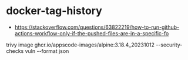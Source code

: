 # docker-tag-history

- https://stackoverflow.com/questions/63822219/how-to-run-github-actions-workflow-only-if-the-pushed-files-are-in-a-specific-fo

trivy image ghcr.io/appscode-images/alpine:3.18.4_20231012 --security-checks vuln --format json